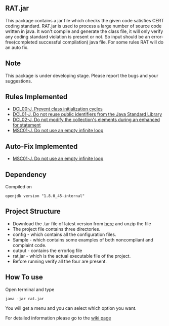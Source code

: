 ## RAT.jar

This package contains a jar file which checks the given code satisfies CERT coding standard. RAT.jar is used to process a large number of source code written in java. It won't compile and generate the class file, it will only verify any coding standard violation is present or not. So input should be an error-free(completed successful compilation) java file.
For some rules RAT will do an auto fix. 

## Note
This package is under developing stage. Please report the bugs and your suggestions.

## Rules Implemented

*   [DCL00-J. Prevent class initialization cycles](https://www.securecoding.cert.org/confluence/display/java/DCL00-J.+Prevent+class+initialization+cycles)
*   [DCL01-J. Do not reuse public identifiers from the Java Standard Library](https://www.securecoding.cert.org/confluence/display/java/DCL01-J.+Do+not+reuse+public+identifiers+from+the+Java+Standard+Library)
*   [DCL02-J. Do not modify the collection's elements during an enhanced for statement](https://www.securecoding.cert.org/confluence/display/java/DCL02-J.+Do+not+modify+the+collection%27s+elements+during+an+enhanced+for+statement)
*   [MSC01-J. Do not use an empty infinite loop](https://www.securecoding.cert.org/confluence/display/java/MSC01-J.+Do+not+use+an+empty+infinite+loop)

## Auto-Fix Implemented 
*   [MSC01-J. Do not use an empty infinite loop](https://www.securecoding.cert.org/confluence/display/java/MSC01-J.+Do+not+use+an+empty+infinite+loop)

## Dependency

Compiled on 

```
openjdk version "1.8.0_45-internal"
```

## Project Structure

*   Download the .tar file of latest version from [here](https://github.com/rahulbpkl/rahul_audit_tool_draft-0/blob/master/rat.tar.gz) and unzip the file
*   The project file contains three directories.
*   config - which contains all the configuration files.
*   Sample - which contains some examples of both noncompliant and complaint code. 
*   output - contains the errorlog file
*   rat.jar - which is the actual executable file of the project.
*   Before running verify all the four are present.
 

## How To use

Open terminal and type

```
java -jar rat.jar
```
You will get a menu and you can select which option you want.

For detailed information please go to the [wiki page](https://github.com/rahulbpkl/rahul_audit_tool_draft-0-/wiki/)


 

